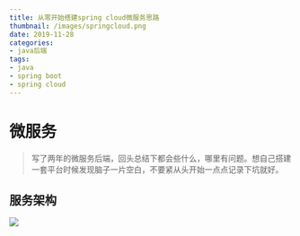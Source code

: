 ```yaml
---
title: 从零开始搭建spring cloud微服务思路
thumbnail: /images/springcloud.png
date: 2019-11-28
categories:
- java后端
tags:
- java
- spring boot
- spring cloud
---
```



# 微服务
> 写了两年的微服务后端，回头总结下都会些什么，哪里有问题。想自己搭建一套平台时候发现脑子一片空白，不要紧从头开始一点点记录下坑就好。
<!--more-->

## 服务架构

![](/images/mind.png)

